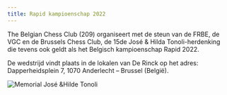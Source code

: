 ```yaml
---
title: Rapid kampioenschap 2022
---
```


The Belgian Chess Club (209) organiseert met de steun van de FRBE, de
VGC en de Brussels Chess Club, de 15de José & Hilda Tonoli-herdenking die
tevens ook geldt als het Belgisch kampioenschap Rapid 2022.

De wedstrijd vindt plaats in de lokalen van De Rinck op het adres:
Dapperheidsplein 7, 1070 Anderlecht – Brussel (België).

![Memorial José &Hilde Tonoli](/docs/Memorial2022NL.PNG)